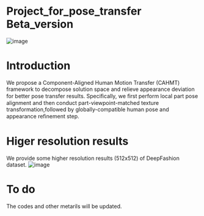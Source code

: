 # Project_for_pose_transfer   Beta_version

![image](https://github.com/posetransfer-pre/Project_for_pose_transfer---Beta-version/blob/master/images/results.png)

# Introduction

We propose a Component-Aligned Human Motion Transfer (CAHMT) framework to decompose solution space and relieve appearance deviation for better pose transfer results. Speciﬁcally, we ﬁrst perform local part pose alignment and then conduct part-viewpoint-matched texture transformation,followed by globally-compatible human pose and appearance reﬁnement step. 

# Higer resolution results

We provide some higher resolution results (512x512) of DeepFashion dataset.
![image](https://github.com/posetransfer-pre/Project_for_pose_transfer---Beta-version/blob/master/images/higher_resolution.png)

# To do

The codes and other metarils will be updated.
